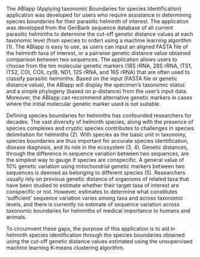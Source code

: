 The ABIapp (Applying taxonomic Boundaries for species Identification) application was developed for users who require assistance in determining species boundaries for their parasitic helminth of interest. The application was developed from the GenBank sequence database of all current parasitic helminths to determine the cut-off genetic distance values at each taxonomic level (from species to order) using a machine learning algorithm (1). The ABIapp is easy to use, as users can input an aligned FASTA file of the helminth taxa of interest, or a pairwise genetic distance value obtained comparison between two sequences. The application allows users to choose from the ten molecular genetic markers (18S rRNA, 28S rRNA, ITS1, ITS2, COI, COII, cytB, ND1, 12S rRNA, and 16S rRNA) that are often used to classify parasitic helminths. Based on the input (FASTA file or genetic distance value), the ABIapp will display the specimen’s taxonomic status and a simple phylogeny (based on p-distance) from the user’s input data. Moreover, the ABIapp can recommend alternative genetic markers in cases where the initial molecular genetic marker used is not suitable.

Defining species boundaries for helminths has confounded researchers for decades. The vast diversity of helminth species, along with the presence of species complexes and cryptic species contributes to challenges in species delimitation for helminths (2). With species as the basic unit in taxonomy, species boundaries are thus important for accurate species identification, disease diagnosis, and its role in the ecosystem (3, 4). Genetic distances, through the difference in sequence variation between two sequences, are the simplest way to gauge if species are conspecific. A general value of 10% genetic variation using mitochondrial genetic markers between two sequences is deemed as belonging to different species (5). Researchers usually rely on previous genetic distance of organisms of related taxa that have been studied to estimate whether their target taxa of interest are conspecific or not. However, estimates to determine what constitutes ‘sufficient’ sequence variation varies among taxa and across taxonomic levels, and there is currently no estimate of sequence variation across taxonomic boundaries for helminths of medical importance to humans and animals.

To circumvent these gaps, the purpose of this application is to aid in helminth species identification through the species boundaries obtained using the cut-off genetic distance values estimated using the unsupervised machine learning K-means clustering algorithm.